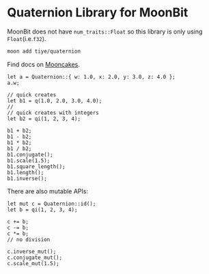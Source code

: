 # Quaternion Library for MoonBit

MoonBit does not have `num_traits::Float` so this library is only using `Float`(i.e.`f32`).

```bash
moon add tiye/quaternion
```

Find docs on [Mooncakes](https://mooncakes.io/docs/#/tiye/quaternion/lib/members).

```moonbit
let a = Quaternion::{ w: 1.0, x: 2.0, y: 3.0, z: 4.0 };
a.w;

// quick creates
let b1 = q(1.0, 2.0, 3.0, 4.0);
//
// quick creates with integers
let b2 = qi(1, 2, 3, 4);

b1 + b2;
b1 - b2;
b1 * b2;
b1 / b2;
b1.conjugate();
b1.scale(1.5);
b1.square_length();
b1.length();
b1.inverse();
```

There are also mutable APIs:

```moonbit
let mut c = Quaternion::id();
let b = qi(1, 2, 3, 4);

c += b;
c -= b;
c *= b;
// no division

c.inverse_mut();
c.conjugate_mut();
c.scale_mut(1.5);
```

